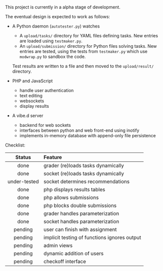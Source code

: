 This project is currently in a alpha stage of development.

The eventual design is expected to work as follows:

-   A Python daemon (`autotester.py`) watches

    -   A `upload/tasks/` directory for YAML files defining tasks.
        New entries are loaded using `testmaker.py`.
    -   An `upload/submission/` directory for Python files solving tasks.
        New entries are tested, using the tests from `testmaker.py` which use `modwrap.py` to sandbox the code.
    
    Test results are written to a file and then moved to the `upload/result/` directory.

-   PHP and JavaScript

    -   handle user authentication
    -   text editing
    -   websockets
    -   display results

-   A vibe.d server

    -   backend for web sockets
    -   interfaces between python and web front-end using inotify
    -   implements in-memory database with append-only file persistence

Checklist:

| Status | Feature |
|:------:|:--------|
| done | grader (re)loads tasks dynamically |
| done | socket (re)loads tasks dynamically |
| under-tested | socket determines recommendations |
| done | php displays results tables |
| done | php allows submissions |
| done | php blocks double submissions |
| done | grader handles parameterization |
| done | socket handles parameterization |
| pending | user can finish with assignment |
| pending | implicit testing of functions ignores output |
| pending | admin views |
| pending | dynamic addition of users |
| pending | checkoff interface |
